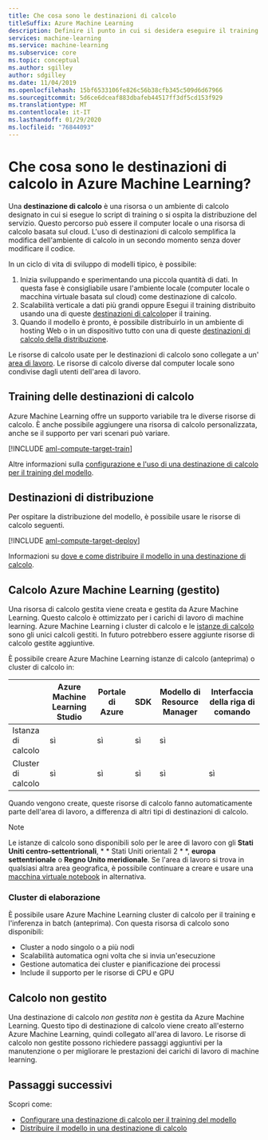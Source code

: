 ```yaml
---
title: Che cosa sono le destinazioni di calcolo
titleSuffix: Azure Machine Learning
description: Definire il punto in cui si desidera eseguire il training o distribuire il modello con Azure Machine Learning.
services: machine-learning
ms.service: machine-learning
ms.subservice: core
ms.topic: conceptual
ms.author: sgilley
author: sdgilley
ms.date: 11/04/2019
ms.openlocfilehash: 15bf6533106fe826c56b38cfb345c509d6d67966
ms.sourcegitcommit: 5d6ce6dceaf883dbafeb44517ff3df5cd153f929
ms.translationtype: MT
ms.contentlocale: it-IT
ms.lasthandoff: 01/29/2020
ms.locfileid: "76844093"
---
```

#  <a name="what-are-compute-targets-in-azure-machine-learning"></a>Che cosa sono le destinazioni di calcolo in Azure Machine Learning? 

Una **destinazione di calcolo** è una risorsa o un ambiente di calcolo designato in cui si esegue lo script di training o si ospita la distribuzione del servizio. Questo percorso può essere il computer locale o una risorsa di calcolo basata sul cloud. L'uso di destinazioni di calcolo semplifica la modifica dell'ambiente di calcolo in un secondo momento senza dover modificare il codice.  

In un ciclo di vita di sviluppo di modelli tipico, è possibile:
1. Inizia sviluppando e sperimentando una piccola quantità di dati. In questa fase è consigliabile usare l'ambiente locale (computer locale o macchina virtuale basata sul cloud) come destinazione di calcolo. 
2. Scalabilità verticale a dati più grandi oppure Esegui il training distribuito usando una di queste [destinazioni di calcolo](#train)per il training.  
3. Quando il modello è pronto, è possibile distribuirlo in un ambiente di hosting Web o in un dispositivo tutto con una di queste [destinazioni di calcolo della distribuzione](#deploy).

Le risorse di calcolo usate per le destinazioni di calcolo sono collegate a un' [area di lavoro](concept-workspace.md). Le risorse di calcolo diverse dal computer locale sono condivise dagli utenti dell'area di lavoro.

## <a name="train"></a>Training delle destinazioni di calcolo

Azure Machine Learning offre un supporto variabile tra le diverse risorse di calcolo.  È anche possibile aggiungere una risorsa di calcolo personalizzata, anche se il supporto per vari scenari può variare.

[!INCLUDE [aml-compute-target-train](../../includes/aml-compute-target-train.md)]

Altre informazioni sulla [configurazione e l'uso di una destinazione di calcolo per il training del modello](how-to-set-up-training-targets.md).

## <a name="deploy"></a>Destinazioni di distribuzione

Per ospitare la distribuzione del modello, è possibile usare le risorse di calcolo seguenti.

[!INCLUDE [aml-compute-target-deploy](../../includes/aml-compute-target-deploy.md)]

Informazioni su [dove e come distribuire il modello in una destinazione di calcolo](how-to-deploy-and-where.md).

<a name="amlcompute"></a>
## <a name="azure-machine-learning-compute-managed"></a>Calcolo Azure Machine Learning (gestito)

Una risorsa di calcolo gestita viene creata e gestita da Azure Machine Learning. Questo calcolo è ottimizzato per i carichi di lavoro di machine learning. Azure Machine Learning i cluster di calcolo e le [istanze di calcolo](concept-compute-instance.md) sono gli unici calcoli gestiti. In futuro potrebbero essere aggiunte risorse di calcolo gestite aggiuntive.

È possibile creare Azure Machine Learning istanze di calcolo (anteprima) o cluster di calcolo in:

| | Azure Machine Learning Studio | Portale di Azure | SDK | Modello di Resource Manager | Interfaccia della riga di comando |
|---| ----- | ----- | ----- | ----- | ----- |
| Istanza di calcolo | sì | sì | sì | sì |  |
| Cluster di calcolo | sì | sì | sì | sì | sì |

Quando vengono create, queste risorse di calcolo fanno automaticamente parte dell'area di lavoro, a differenza di altri tipi di destinazioni di calcolo.

> [!NOTE]
> Le istanze di calcolo sono disponibili solo per le aree di lavoro con gli **Stati Uniti centro-settentrionali**, * * Stati Uniti orientali 2 * *, **europa settentrionale** o **Regno Unito meridionale**.
>Se l'area di lavoro si trova in qualsiasi altra area geografica, è possibile continuare a creare e usare una [macchina virtuale notebook](concept-compute-instance.md#notebookvm) in alternativa. 

### <a name="compute-clusters"></a>Cluster di elaborazione

È possibile usare Azure Machine Learning cluster di calcolo per il training e l'inferenza in batch (anteprima).  Con questa risorsa di calcolo sono disponibili:

* Cluster a nodo singolo o a più nodi
* Scalabilità automatica ogni volta che si invia un'esecuzione 
* Gestione automatica dei cluster e pianificazione dei processi 
* Include il supporto per le risorse di CPU e GPU



## <a name="unmanaged-compute"></a>Calcolo non gestito

Una destinazione di calcolo *non gestita non* è gestita da Azure Machine Learning. Questo tipo di destinazione di calcolo viene creato all'esterno Azure Machine Learning, quindi collegato all'area di lavoro. Le risorse di calcolo non gestite possono richiedere passaggi aggiuntivi per la manutenzione o per migliorare le prestazioni dei carichi di lavoro di machine learning.

## <a name="next-steps"></a>Passaggi successivi

Scopri come:
* [Configurare una destinazione di calcolo per il training del modello](how-to-set-up-training-targets.md)
* [Distribuire il modello in una destinazione di calcolo](how-to-deploy-and-where.md)